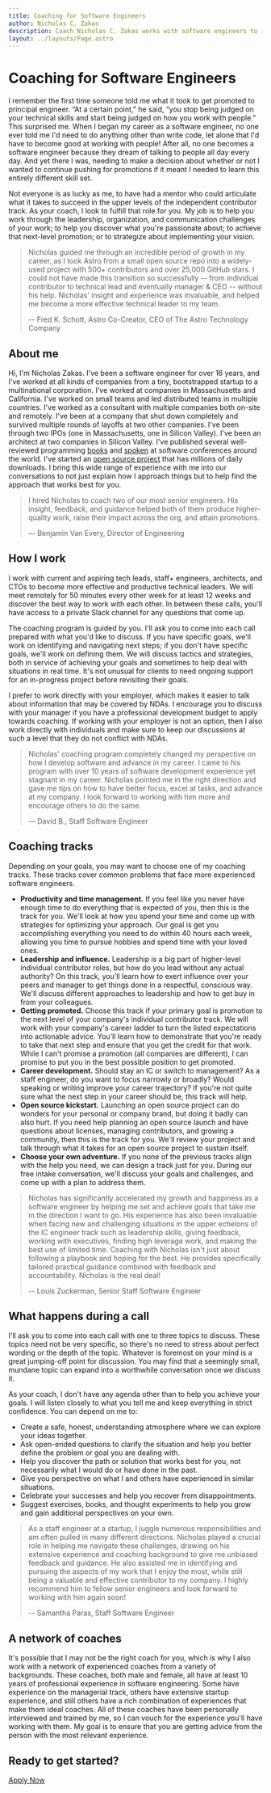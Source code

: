 ```yaml
---
title: Coaching for Software Engineers
author: Nicholas C. Zakas
description: Coach Nicholas C. Zakas works with software engineers to improve their productivity, leadership skills, and career trajectory. Known for his many books, popular talks, and creating the ESLint open source project, Nicholas has the experience to help regardless of your goals.
layout: ../layouts/Page.astro
---
```


# Coaching for Software Engineers

I remember the first time someone told me what it took to get promoted to principal engineer. “At a certain point,” he said, “you stop being judged on your technical skills and start being judged on how you work with people.” This surprised me. When I began my career as a software engineer, no one ever told me I'd need to do anything other than write code, let alone that I'd have to become good at working with people! After all, no one becomes a software engineer because they dream of talking to people all day every day. And yet there I was, needing to make a decision about whether or not I wanted to continue pushing for promotions if it meant I needed to learn this entirely different skill set.

Not everyone is as lucky as me, to have had a mentor who could articulate what it takes to succeed in the upper levels of the independent contributor track. As your coach, I look to fulfill that role for you. My job is to help you work through the leadership, organization, and communication challenges of your work; to help you discover what you're passionate about; to achieve that next-level promotion; or to strategize about implementing your vision.

> Nicholas guided me through an incredible period of growth in my career, as I took Astro from a small open source repo into a widely-used project with 500+ contributors and over 25,000 GitHub stars. I could not have made this transition so successfully -- from individual contributor to technical lead and eventually manager & CEO -- without his help. Nicholas' insight and experience was invaluable, and helped me become a more effective technical leader to my team.
>
> -- Fred K. Schott, Astro Co-Creator, CEO of The Astro Technology Company

## About me

Hi, I'm Nicholas Zakas. I've been a software engineer for over 16 years, and I've worked at all kinds of companies from a tiny, bootstrapped startup to a multinational corporation. I've worked at companies in Massachusetts and California. I've worked on small teams and led distributed teams in multiple countries. I've worked as a consultant with multiple companies both on-site and remotely. I've been at a company that shut down completely and survived multiple rounds of layoffs at two other companies. I've been through two IPOs (one in Massachusetts, one in Silicon Valley). I've been an architect at two companies in Silicon Valley. I've published several well-reviewed programming [books](/books) and [spoken](/speaking) at software conferences around the world. I've started an [open source project](https://eslint.org) that has millions of daily downloads. I bring this wide range of experience with me into our conversations to not just explain how I approach things but to help find the approach that works best for you.

> I hired Nicholas to coach two of our most senior engineers. His insight, feedback, and guidance helped both of them produce higher-quality work, raise their impact across the org, and attain promotions.
>
> –- Benjamin Van Every, Director of Engineering

## How I work

I work with current and aspiring tech leads, staff+ engineers, architects, and CTOs to become more effective and productive technical leaders. We will meet remotely for 50 minutes every other week for at least 12 weeks and discover the best way to work with each other. In between these calls, you'll have access to a private Slack channel for any questions that come up. 

The coaching program is guided by you. I'll ask you to come into each call prepared with what you'd like to discuss. If you have specific goals, we'll work on identifying and navigating next steps; if you don't have specific goals, we'll work on defining them. We will discuss tactics and strategies, both in service of achieving your goals and sometimes to help deal with situations in real time. It's not unusual for clients to need ongoing support for an in-progress project before revisiting their goals.

I prefer to work directly with your employer, which makes it easier to talk about information that may be covered by NDAs. I encourage you to discuss with your manager if you have a professional development budget to apply towards coaching. If working with your employer is not an option, then I also work directly with individuals and make sure to keep our discussions at such a level that they do not conflict with NDAs.

> Nicholas' coaching program completely changed my perspective on how I develop software and advance in my career. I came to his program with over 10 years of software development experience yet stagnant in my career. Nicholas pointed me in the right direction and gave me tips on how to have better focus, excel at tasks, and advance at my company. I look forward to working with him more and encourage others to do the same.
>
> -– David B., Staff Software Engineer

## Coaching tracks

Depending on your goals, you may want to choose one of my coaching tracks. These tracks cover common problems that face more experienced software engineers.

* **Productivity and time management.** If you feel like you never have enough time to do everything that is expected of you, then this is the track for you. We'll look at how you spend your time and come up with strategies for optimizing your approach. Our goal is get you accomplishing everything you need to do within 40 hours each week, allowing you time to pursue hobbies and spend time with your loved ones.
* **Leadership and influence.** Leadership is a big part of higher-level individual contributor roles, but how do you lead without any actual authority? On this track, you'll learn how to exert influence over your peers and manager to get things done in a respectful, conscious way. We'll discuss different approaches to leadership and how to get buy in from your colleagues.
* **Getting promoted.** Choose this track if your primary goal is promotion to the next level of your company's individual contributor track. We will work with your company's career ladder to turn the listed expectations into actionable advice. You'll learn how to demonstrate that you're ready to take that next step and ensure that you get the credit for that work. While I can't promise a promotion (all companies are different), I can promise to put you in the best possible position to get promoted.
* **Career development.** Should stay an IC or switch to management? As a staff engineer, do you want to focus narrowly or broadly? Would speaking or writing improve your career trajectory? If you're not quite sure what the next step in your career should be, this track will help.
* **Open source kickstart.** Launching an open source project can do wonders for your personal or company brand, but doing it badly can also hurt. If you need help planning an open source launch and have questions about licenses, managing contributors, and growing a community, then this is the track for you. We'll review your project and talk through what it takes for an open source project to sustain itself.
* **Choose your own adventure.** If you none of the previous tracks align with the help you need, we can design a track just for you. During our free intake conversation, we'll discuss your goals and challenges, and come up with a plan to address them.

> Nicholas has significantly accelerated my growth and happiness as a software engineer by helping me set and achieve goals that take me in the direction I want to go. His experience has also been invaluable when facing new and challenging situations in the upper echelons of the IC engineer track such as leadership skills, giving feedback, working with executives, finding high leverage work, and making the best use of limited time. Coaching with Nicholas isn't just about following a playbook and hoping for the best. He provides specifically tailored practical guidance combined with feedback and accountability. Nicholas is the real deal!
> 
> -- Louis Zuckerman, Senior Staff Software Engineer

## What happens during a call

I'll ask you to come into each call with one to three topics to discuss. These topics need not be very specific, so there's no need to stress about perfect wording or the depth of the topic. Whatever is foremost on your mind is a great jumping-off point for discussion. You may find that a seemingly small, mundane topic can expand into a worthwhile conversation once we discuss it.

As your coach, I don't have any agenda other than to help you achieve your goals. I will listen closely to what you tell me and keep everything in strict confidence. You can depend on me to:

* Create a safe, honest, understanding atmosphere where we can explore your ideas together.
* Ask open-ended questions to clarify the situation and help you better define the problem or goal you are dealing with.
* Help you discover the path or solution that works best for you, not necessarily what I would do or have done in the past.
* Give you perspective on what I and others have experienced in similar situations.
* Celebrate your successes and help you recover from disappointments.
* Suggest exercises, books, and thought experiments to help you grow and gain additional perspectives on your own.

> As a staff engineer at a startup, I juggle numerous responsibilities and am often pulled in many different directions. Nicholas played a crucial role in helping me navigate these challenges, drawing on his extensive experience and coaching background to give me unbiased feedback and guidance. He also assisted me in identifying and pursuing the aspects of my work that I enjoy the most, while still being a valuable and effective contributor to my company. I highly recommend him to fellow senior engineers and look forward to working with him again soon!
>
> -- Samantha Paras, Staff Software Engineer

## A network of coaches

It's possible that I may not be the right coach for you, which is why I also work with a network of experienced coaches from a variety of backgrounds. These coaches, both male and female, all have at least 10 years of professional experience in software engineering. Some have experience on the managerial track, others have extensive startup experience, and still others have a rich combination of experiences that make them ideal coaches. All of these coaches have been personally interviewed and trained by me, so I can vouch for the experience you'll have working with them. My goal is to ensure that you are getting advice from the person with the most relevant experience. 

<div class="center-text">
    <h2>Ready to get started?</h2>
    <a href="/coaching/apply/" class="link-btn cta-btn">Apply Now</a>
</div>
